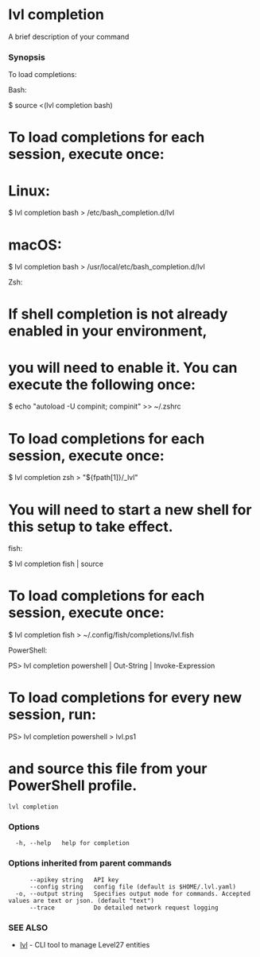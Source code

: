 # lvl completion

A brief description of your command

### Synopsis

To load completions:

Bash:

  $ source <(lvl completion bash)

  # To load completions for each session, execute once:
  # Linux:
  $ lvl completion bash > /etc/bash_completion.d/lvl
  # macOS:
  $ lvl completion bash > /usr/local/etc/bash_completion.d/lvl

Zsh:

  # If shell completion is not already enabled in your environment,
  # you will need to enable it.  You can execute the following once:

  $ echo "autoload -U compinit; compinit" >> ~/.zshrc

  # To load completions for each session, execute once:
  $ lvl completion zsh > "${fpath[1]}/_lvl"

  # You will need to start a new shell for this setup to take effect.

fish:

  $ lvl completion fish | source

  # To load completions for each session, execute once:
  $ lvl completion fish > ~/.config/fish/completions/lvl.fish

PowerShell:

  PS> lvl completion powershell | Out-String | Invoke-Expression

  # To load completions for every new session, run:
  PS> lvl completion powershell > lvl.ps1
  # and source this file from your PowerShell profile.


```
lvl completion
```

### Options

```
  -h, --help   help for completion
```

### Options inherited from parent commands

```
      --apikey string   API key
      --config string   config file (default is $HOME/.lvl.yaml)
  -o, --output string   Specifies output mode for commands. Accepted values are text or json. (default "text")
      --trace           Do detailed network request logging
```

### SEE ALSO

* [lvl](../lvl.md)	 - CLI tool to manage Level27 entities

